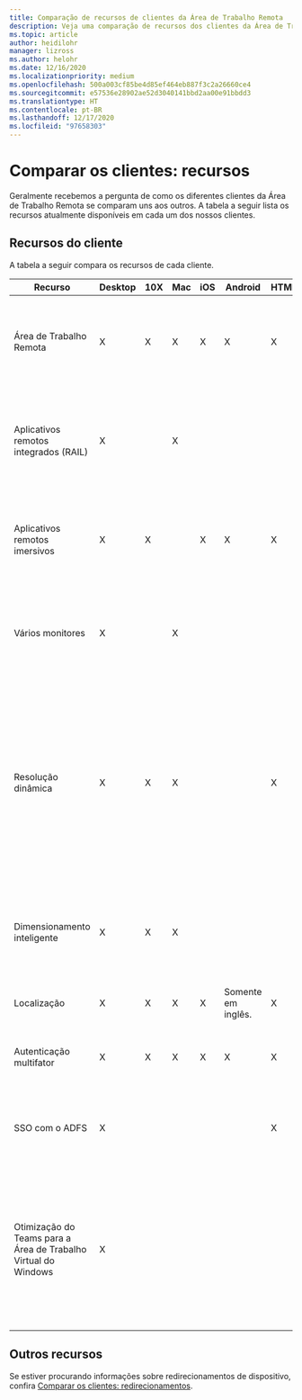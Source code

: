 ```yaml
---
title: Comparação de recursos de clientes da Área de Trabalho Remota
description: Veja uma comparação de recursos dos clientes da Área de Trabalho Remota.
ms.topic: article
author: heidilohr
manager: lizross
ms.author: helohr
ms.date: 12/16/2020
ms.localizationpriority: medium
ms.openlocfilehash: 500a003cf85be4d85ef464eb887f3c2a26660ce4
ms.sourcegitcommit: e57536e28902ae52d3040141bbd2aa00e91bbdd3
ms.translationtype: HT
ms.contentlocale: pt-BR
ms.lasthandoff: 12/17/2020
ms.locfileid: "97658303"
---
```

# <a name="compare-the-clients-features"></a>Comparar os clientes: recursos

Geralmente recebemos a pergunta de como os diferentes clientes da Área de Trabalho Remota se comparam uns aos outros. A tabela a seguir lista os recursos atualmente disponíveis em cada um dos nossos clientes.

## <a name="client-features"></a>Recursos do cliente

A tabela a seguir compara os recursos de cada cliente.

|Recurso|Desktop|10X|Mac|iOS|Android|HTML5|Descrição|
|---|---|---|---|---|---|---|---|
| Área de Trabalho Remota | X | X | X | X | X | X | Área de trabalho de um computador remoto apresentada no modo de tela inteira ou de janela. |
| Aplicativos remotos integrados (RAIL) | X || X |||| Aplicativos remotos individuais integrados à área de trabalho local como se estivessem sendo executados localmente. |
| Aplicativos remotos imersivos | X | X || X | X | X | Aplicativos remotos individuais apresentados em uma janela ou maximizados para uma tela inteira. |
| Vários monitores | X | | X | | | | Permite que o usuário execute a Área de Trabalho Remota ou os aplicativos remotos em todos os monitores locais. |
| Resolução dinâmica | X | X | X ||| X | A resolução e a orientação dos monitores locais são refletidas dinamicamente na sessão remota. Se o cliente estiver sendo executado no modo de janela, a Área de Trabalho Remota será redimensionada dinamicamente para o tamanho da janela do cliente. |
| Dimensionamento inteligente | X | X | X |||| A Área de Trabalho Remota no modo de janela é dimensionada dinamicamente para o tamanho da janela. |
| Localização | X | X | X | X | Somente em inglês. | X | A interface do usuário está disponível em vários idiomas. |
| Autenticação multifator | X | X | X | X | X | X | Dá suporte à autenticação multifator para conexões remotas. |
| SSO com o ADFS | X ||||| X | Dá suporte ao SSO (logon único) usado com o AD FS (Serviços de Federação do Active Directory). |
| Otimização do Teams para a Área de Trabalho Virtual do Windows | X |||||| Otimizações de mídia para o Microsoft Teams a fim de fornecer experiências de compartilhamento de tela e chamadas de alta qualidade. Saiba mais em [Usar o Microsoft Teams na Área de Trabalho Virtual do Windows](/virtual-desktop/teams-on-wvd). |

## <a name="other-resources"></a>Outros recursos

Se estiver procurando informações sobre redirecionamentos de dispositivo, confira [Comparar os clientes: redirecionamentos](remote-desktop-app-compare.md).
